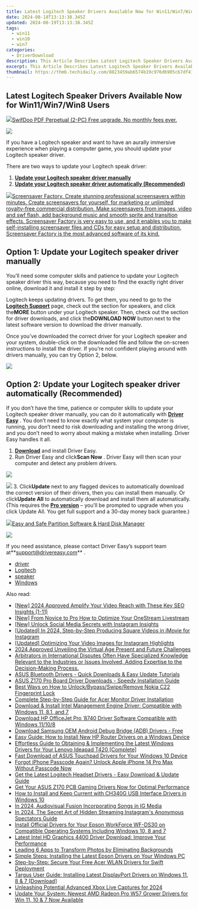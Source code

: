 ```yaml
---
title: Latest Logitech Speaker Drivers Available Now for Win11/Win7/Win8 Users
date: 2024-08-18T13:13:38.345Z
updated: 2024-08-19T13:13:38.345Z
tags:
  - win11
  - win10
  - win7
categories:
  - DriverDownload
description: This Article Describes Latest Logitech Speaker Drivers Available Now for Win11/Win7/Win8 Users
excerpt: This Article Describes Latest Logitech Speaker Drivers Available Now for Win11/Win7/Win8 Users
thumbnail: https://thmb.techidaily.com/8823459ab6574b19c976d6905c67df41ee5da35193b7ba8be663bba21950e5e8.jpg
---
```


## Latest Logitech Speaker Drivers Available Now for Win11/Win7/Win8 Users

<!-- affiliate ads begin -->
<a href="https://purchase.swifdoo.com/order/checkout.php?PRODS=38709260&QTY=1&AFFILIATE=108875&CART=1"><img src="https://secure.avangate.com/images/merchant/8b932759a5a04ddb34bf79e3f9072e4b/products/Product%20box%20white-1024x1024.png" border="0">SwifDoo PDF Perpetual (2-PC)  Free upgrade. No monthly fees ever. </a>
<!-- affiliate ads end -->
![](https://images.drivereasy.com/wp-content/uploads/2018/11/img_5bfb63fc1ca58.png)

 If you have a Logitech speaker and want to have an aurally immersive experience when playing a computer game, you should update your Logitech speaker driver.

There are two ways to update your Logitech speak driver:

1. [**Update your Logitech speaker driver manually**](https://tools.techidaily.com/drivereasy/download/)
2. [**Update your Logitech speaker driver automatically (Recommended)**](https://www.drivereasy.com/knowledge/logitech-speaker-drivers-free-download-for-windows/#o2)

<!-- affiliate ads begin -->
<a href="https://secure.2checkout.com/order/checkout.php?PRODS=194977&QTY=1&AFFILIATE=108875&CART=1"><img src="https://www.blumentals.net/scrfactory/images/screensaver-software.png" border="0">Screensaver Factory, Create stunning professional screensavers within minutes. Create screensavers for yourself, for marketing or unlimited royalty-free commercial distribution. Make screensavers from images, video and swf flash, add background music and smooth sprite and transition effects. Screensaver Factory is very easy to use, and it enables you to make self-installing screensaver files and CDs for easy setup and distribution. Screensaver Factory is the most advanced software of its kind.</a>
<!-- affiliate ads end -->
## Option 1: Update your Logitech speaker driver manually

 You’ll need some computer skills and patience to update your Logitech speaker driver this way, because you need to find the exactly right driver online, download it and install it step by step:

 Logitech keeps updating drivers. To get them, you need to go to the **[Logitech Support](https://support.logitech.com/en%5Fus/category/speakers-and-sound)**  page, check out the section for speakers, and click the**MORE** button under your Logitech speaker. Then, check out the section for driver downloads, and click the**DOWNLOAD NOW** button next to the latest software version to download the driver manually.

 Once you’ve downloaded the correct driver for your Logitech speaker and your system, double-click on the downloaded file and follow the on-screen instructions to install the driver. If you’re not confident playing around with drivers manually, you can try Option 2, below.

<!-- affiliate ads begin -->
<a href="https://secure.2checkout.com/order/checkout.php?PRODS=32667153&QTY=1&AFFILIATE=108875&CART=1"><img src="https://www.coolmuster.com/uploads/image/20201228/feature02.png" border="0"></a>
<!-- affiliate ads end -->
## Option 2: Update your Logitech speaker driver automatically (Recommended)

 If you don’t have the time, patience or computer skills to update your Logitech speaker driver manually, you can do it automatically with **[Driver Easy](https://tools.techidaily.com/drivereasy/download/)**  . You don’t need to know exactly what system your computer is running, you don’t need to risk downloading and installing the wrong driver, and you don’t need to worry about making a mistake when installing. Driver Easy handles it all.

1. **[Download](https://tools.techidaily.com/drivereasy/download/)**  and install Driver Easy.
2. Run Driver Easy and click**Scan Now** . Driver Easy will then scan your computer and detect any problem drivers.  
<!-- affiliate ads begin -->
<a href="https://secure.2checkout.com/order/checkout.php?PRODS=35038891&QTY=1&AFFILIATE=108875&CART=1"><img src="https://www.dupinout.com/wp-content/uploads/2021/12/DupInOut-New-Duplicate-Scan-Tab.png" border="0"></a>
<!-- affiliate ads end -->
![](https://images.drivereasy.com/wp-content/uploads/2018/11/img_5bfb65e3000f8.jpg)
3. Click**Update** next to any flagged devices to automatically download the correct version of their drivers, then you can install them manually. Or click**Update All** to automatically download and install them all automatically. (This requires the **[Pro version](https://tools.techidaily.com/drivereasy/download/)**  – you’ll be prompted to upgrade when you click Update All. You get full support and a 30-day money back guarantee.)  
<!-- affiliate ads begin -->
<a href="https://secure.2checkout.com/order/checkout.php?PRODS=22741618&QTY=1&AFFILIATE=108875&CART=1"><img src="https://www.diskpart.com/resource/images/index/dp-index-img-banner-people@2x.png" border="0">Easy and Safe Partition Software & Hard Disk Manager</a>
<!-- affiliate ads end -->
![](https://images.drivereasy.com/wp-content/uploads/2018/11/img_5bfb666e60511.jpg)

 If you need assistance, please contact Driver Easy’s support team at**<support@drivereasy.com>** .

* [driver](https://tools.techidaily.com/drivereasy/download/)
* [Logitech](https://tools.techidaily.com/drivereasy/download/)
* [speaker](https://tools.techidaily.com/drivereasy/download/)
* [Windows](https://tools.techidaily.com/drivereasy/download/)

<ins class="adsbygoogle"
     style="display:block"
     data-ad-format="autorelaxed"
     data-ad-client="ca-pub-7571918770474297"
     data-ad-slot="1223367746"></ins>



<ins class="adsbygoogle"
     style="display:block"
     data-ad-client="ca-pub-7571918770474297"
     data-ad-slot="8358498916"
     data-ad-format="auto"
     data-full-width-responsive="true"></ins>

<span class="atpl-alsoreadstyle">Also read:</span>
<div><ul>
<li><a href="https://youtube-lab.techidaily.com/024-approved-amplify-your-video-reach-with-these-key-seo-insights-1-11/"><u>[New] 2024 Approved  Amplify Your Video Reach with These Key SEO Insights (1-11)</u></a></li>
<li><a href="https://article-knowledge.techidaily.com/new-from-novice-to-pro-how-to-optimize-your-onestream-livestream/"><u>[New] From Novice to Pro  How to Optimize Your OneStream Livestream</u></a></li>
<li><a href="https://instagram-video-recordings.techidaily.com/new-unlock-social-media-secrets-with-instagram-insights/"><u>[New] Unlock Social Media Secrets with Instagram Insights</u></a></li>
<li><a href="https://instagram-videos.techidaily.com/updated-in-2024-step-by-step-producing-square-videos-in-imovie-for-instagram/"><u>[Updated] In 2024, Step-by-Step  Producing Square Videos in iMovie for Instagram</u></a></li>
<li><a href="https://instagram-video-files.techidaily.com/updated-optimizing-your-video-images-for-instagram-highlights/"><u>[Updated] Optimizing Your Video Images for Instagram Highlights</u></a></li>
<li><a href="https://some-skills.techidaily.com/2024-approved-unveiling-the-virtual-age-present-and-future-challenges/"><u>2024 Approved  Unveiling the Virtual Age  Present and Future Challenges</u></a></li>
<li><a href="https://win-amazing.techidaily.com/arbitrators-in-international-disputes-often-have-specialized-knowledge-relevant-to-the-industries-or-issues-involved-adding-expertise-to-the-decision-making49/"><u>Arbitrators in International Disputes Often Have Specialized Knowledge Relevant to the Industries or Issues Involved, Adding Expertise to the Decision-Making Process.</u></a></li>
<li><a href="https://win-amazing.techidaily.com/asus-bluetooth-drivers-quick-downloads-and-easy-update-tutorials/"><u>ASUS Bluetooth Drivers - Quick Downloads & Easy Update Tutorials</u></a></li>
<li><a href="https://win-amazing.techidaily.com/asus-z170-pro-board-driver-downloads-speedy-installation-guide/"><u>ASUS Z170 Pro Board Driver Downloads - Speedy Installation Guide</u></a></li>
<li><a href="https://easy-unlock-android.techidaily.com/best-ways-on-how-to-unlockbypassswiperemove-nokia-c22-fingerprint-lock-by-drfone-android/"><u>Best Ways on How to Unlock/Bypass/Swipe/Remove Nokia C22 Fingerprint Lock</u></a></li>
<li><a href="https://win-amazing.techidaily.com/complete-step-by-step-guide-for-acer-monitor-driver-installation/"><u>Complete Step-by-Step Guide for Acer Monitor Driver Installation</u></a></li>
<li><a href="https://win-amazing.techidaily.com/download-and-install-intel-management-engine-driver-compatible-with-windows-11-81-and-7/"><u>Download & Install Intel Management Engine Driver: Compatible with Windows 11, 8.1, and 7</u></a></li>
<li><a href="https://win-amazing.techidaily.com/download-hp-officejet-pro-8740-driver-software-compatible-with-windows-11108/"><u>Download HP OfficeJet Pro ˈ8740 Driver Software Compatible with Windows 11/10/8</u></a></li>
<li><a href="https://win-amazing.techidaily.com/download-samsung-oem-android-debug-bridge-adb-drivers-free/"><u>Download Samsung OEM Android Debug Bridge (ADB) Drivers - Free</u></a></li>
<li><a href="https://win-amazing.techidaily.com/easy-guide-how-to-install-new-hp-router-drivers-on-a-windows-device/"><u>Easy Guide: How to Install New HP Router Drivers on a Windows Device</u></a></li>
<li><a href="https://win-amazing.techidaily.com/effortless-guide-to-obtaining-and-implementing-the-latest-windows-drivers-for-your-lenovo-ideapad-t420-complete/"><u>Effortless Guide to Obtaining & Implementing the Latest Windows Drivers for Your Lenovo Ideapad T420 [Complete]</u></a></li>
<li><a href="https://win-amazing.techidaily.com/fast-download-of-asus-touchpad-drivers-for-your-windows-10-device/"><u>Fast Download of ASUS Touchpad Drivers for Your Windows 10 Device</u></a></li>
<li><a href="https://ios-unlock.techidaily.com/forgot-iphone-passcode-again-unlock-apple-iphone-14-pro-max-without-passcode-now-by-drfone-ios/"><u>Forgot iPhone Passcode Again? Unlock Apple iPhone 14 Pro Max Without Passcode Now</u></a></li>
<li><a href="https://win-amazing.techidaily.com/get-the-latest-logitech-headset-drivers-easy-download-and-update-guide/"><u>Get the Latest Logitech Headset Drivers - Easy Download & Update Guide</u></a></li>
<li><a href="https://win-amazing.techidaily.com/get-your-asus-z170-pcb-gaming-drivers-now-for-optimal-performance/"><u>Get Your ASUS Z170 PCB Gaming Drivers Now for Optimal Performance</u></a></li>
<li><a href="https://win-amazing.techidaily.com/how-to-install-and-keep-current-with-ch340g-usb-interface-drivers-in-windows-10/"><u>How to Install and Keep Current with CH340G USB Interface Drivers in Windows 10</u></a></li>
<li><a href="https://instagram-videos.techidaily.com/in-2024-audiovisual-fusion-incorporating-songs-in-ig-media/"><u>In 2024, Audiovisual Fusion  Incorporating Songs in IG Media</u></a></li>
<li><a href="https://article-files.techidaily.com/in-2024-the-secret-art-of-hidden-streaming-instagrams-anonymous-spectators-guide/"><u>In 2024, The Secret Art of Hidden Streaming  Instagram's Anonymous Spectators Guide</u></a></li>
<li><a href="https://win-amazing.techidaily.com/install-official-drivers-for-your-epson-workforce-wf-ds30-on-compatible-operating-systems-including-windows-10-8-and-7/"><u>Install Official Drivers for Your Epson WorkForce WF-DS30 on Compatible Operating Systems Including Windows 10, 8 and 7</u></a></li>
<li><a href="https://win-amazing.techidaily.com/latest-intel-hd-graphics-4400-driver-download-improve-your-performance/"><u>Latest Intel HD Graphics 4400 Driver Download: Improve Your Performance</u></a></li>
<li><a href="https://extra-lessons.techidaily.com/leading-6-apps-to-transform-photos-by-eliminating-backgrounds/"><u>Leading 6 Apps to Transform Photos by Eliminating Backgrounds</u></a></li>
<li><a href="https://win-amazing.techidaily.com/1722977340987-simple-steps-installing-the-latest-epson-drivers-on-your-windows-pc/"><u>Simple Steps: Installing the Latest Epson Drivers on Your Windows PC</u></a></li>
<li><a href="https://win-amazing.techidaily.com/step-by-step-secure-your-free-acer-wlan-drivers-for-swift-deployment/"><u>Step-by-Step: Secure Your Free Acer WLAN Drivers for Swift Deployment</u></a></li>
<li><a href="https://win-amazing.techidaily.com/targus-user-guide-installing-latest-displayport-drivers-on-windows-11-8-and-7-download/"><u>Targus User Guide: Installing Latest DisplayPort Drivers on Windows 11, 8 & 7 [Download]</u></a></li>
<li><a href="https://remote-screen-capture.techidaily.com/unleashing-potential-advanced-xbox-live-captures-for-2024/"><u>Unleashing Potential  Advanced Xbox Live Captures for 2024</u></a></li>
<li><a href="https://win-amazing.techidaily.com/update-your-system-newest-amd-radeon-pro-w57-grower-drivers-for-win-11-10-and-7-now-available/"><u>Update Your System: Newest AMD Radeon Pro W57 Grower Drivers for Win 11, 10 & 7 Now Available</u></a></li>
</ul></div>
